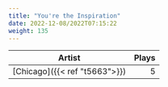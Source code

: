 ```yaml
---
title: "You're the Inspiration"
date: 2022-12-08/2022T07:15:22
weight: 135
---
```




 Artist | Plays 
----- | -----:
[Chicago]({{< ref "t5663">}}) | 5
